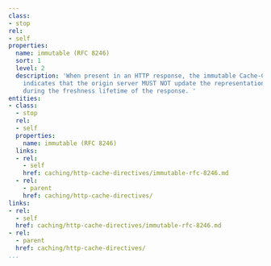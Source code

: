 ```yaml
---
class:
- stop
rel:
- self
properties:
  name: immutable (RFC 8246)
  sort: 1
  level: 2
  description: 'When present in an HTTP response, the immutable Cache-Control extension
    indicates that the origin server MUST NOT update the representation of that resource
    during the freshness lifetime of the response. '
entities:
- class:
  - stop
  rel:
  - self
  properties:
    name: immutable (RFC 8246)
  links:
  - rel:
    - self
    href: caching/http-cache-directives/immutable-rfc-8246.md
  - rel:
    - parent
    href: caching/http-cache-directives/
links:
- rel:
  - self
  href: caching/http-cache-directives/immutable-rfc-8246.md
- rel:
  - parent
  href: caching/http-cache-directives/
...
```

